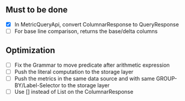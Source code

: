 ## Must to be done
- [x] In MetricQueryApi, convert ColumnarResponse to QueryResponse
- [ ] For base line comparison, returns the base/delta columns
 
## Optimization
- [ ] Fix the Grammar to move predicate after arithmetic expression
- [ ] Push the literal computation to the storage layer
- [ ] Push the metrics in the same data source and with same GROUP-BY/Label-Selector to the storage layer
- [ ] Use [] instead of List on the ColumnarResponse